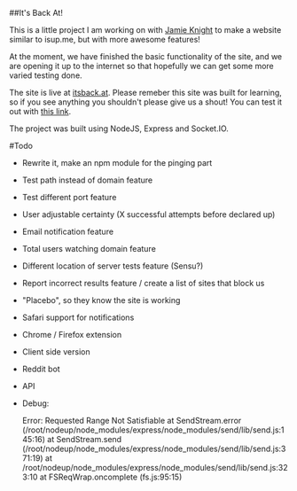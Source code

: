 ##It's Back At!

This is a little project I am working on with [Jamie Knight](http://github.com/jamiek23) to make a website similar to isup.me, but with more awesome features!

At the moment, we have finished the basic functionality of the site, and we are opening it up to the internet so that hopefully we can get some more varied testing done. 

The site is live at [itsback.at](http://itsback.at). Please remeber this site was built for learning, so if you see anything you shouldn't please give us a shout! You can test it out with [this link](http://itsback.at/upanddown.herokuapp.com).

The project was built using NodeJS, Express and Socket.IO. 

#Todo
* Rewrite it, make an npm module for the pinging part
* Test path instead of domain feature
* Test different port feature
* User adjustable certainty (X successful attempts before declared up)
* Email notification feature
* Total users watching domain feature
* Different location of server tests feature (Sensu?)
* Report incorrect results feature / create a list of sites that block us
* "Placebo", so they know the site is working
* Safari support for notifications
* Chrome / Firefox extension
* Client side version
* Reddit bot
* API
* Debug:

    Error: Requested Range Not Satisfiable
        at SendStream.error (/root/nodeup/node_modules/express/node_modules/send/lib/send.js:145:16)
        at SendStream.send (/root/nodeup/node_modules/express/node_modules/send/lib/send.js:371:19)
        at /root/nodeup/node_modules/express/node_modules/send/lib/send.js:323:10
        at FSReqWrap.oncomplete (fs.js:95:15)

